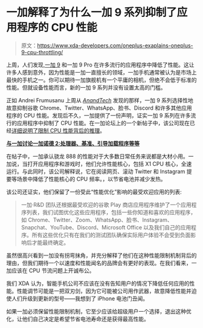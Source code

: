# 一加解释了为什么一加 9 系列抑制了应用程序的 CPU 性能

> 原文：<https://www.xda-developers.com/oneplus-exaplains-oneplus-9-cpu-throttling/>

上周，人们发现,[一加 9](https://www.xda-developers.com/oneplus-9/) 和一加 9 Pro 在许多流行的应用程序中降低了性能。这让许多人感到意外，因为性能是一加一直擅长的领域，一加手机通常被认为是市场上最快的手机之一。你可以期待一加旗舰机有一个平庸的相机，但绝不会低于标准的性能。但就设备性能而言，新的一加 9 系列并没有设置太高的门槛。

正如 Andrei Frumusanu 上周从 *[AnandTech](https://www.anandtech.com/show/16794/oneplus-9-performance-examination)* 发现的那样，一加 9 系列选择性地故意抑制谷歌 Chrome、Twitter、WhatsApp、脸书、Discord 和许多其他应用程序的 CPU 性能。发现后不久，一加提供了一份声明，证实一加 9 系列在许多流行的应用程序中抑制了 CPU 性能。在一加论坛上的一个新帖子中，该公司现在已经[详细说明了限制 CPU 性能背后的推理](https://forums.oneplus.com/threads/insight-into-oneplus-9-series-processor-and-app-optimization.1467338/)。

**[与一加讨论一加诺德 2:处理器、基准、引导加载程序等等](https://www.xda-developers.com/oneplus-nord-2-oliver-zhang-interaction/)**

在帖子中，一加承认骁龙 888 的性能对于大多数日常任务来说都是大材小用。一加说，当打开应用程序和游戏时，他们允许性能核心，包括 X1 CPU 核心，全速运行。与此同时，该公司解释说，它在阅读网页、滚动 Twitter 和 Instagram 提要等场景中降低了性能核心的 CPU 频率。，以节省电池并减少发热。

该公司还证实，他们保留了一份受此“性能优化”影响的最受欢迎应用的列表:

> 一加·R&D 团队还根据最受欢迎的谷歌 Play 商店应用程序维护了一个应用程序列表，我们试图优化这些应用程序，包括一些你知道和喜欢的应用程序，如 Chrome、Twitter、Zoom、WhatsApp、脸书、Instagram、Snapchat、YouTube、Discord、Microsoft Office 以及我们自己的应用程序。所有这些优化只有在我们的测试团队确保实际用户体验不会受到负面影响后才能最终确定。

虽然很高兴看到一加没有拐弯抹角，并充分解释了他们在这种性能限制机制背后的理由，但我们期待一个以速度和性能闻名的品牌会有更好的表现。在我们看来，一加应该在 CPU 节流问题上开诚布公。

我们 XDA 认为，智能手机公司不应该在没有告知用户的情况下降低任何应用的性能。性能调节可能是一把双刃剑，因为它可能被公司用作武器，故意降低性能并迫使人们升级到更新的型号——我想到了 iPhone 电池门丑闻。

如果一加必须保留性能限制机制，它至少应该给超级用户一个选择，退出这种优化，让他们自己决定是希望节省电池寿命还是获得最高性能。